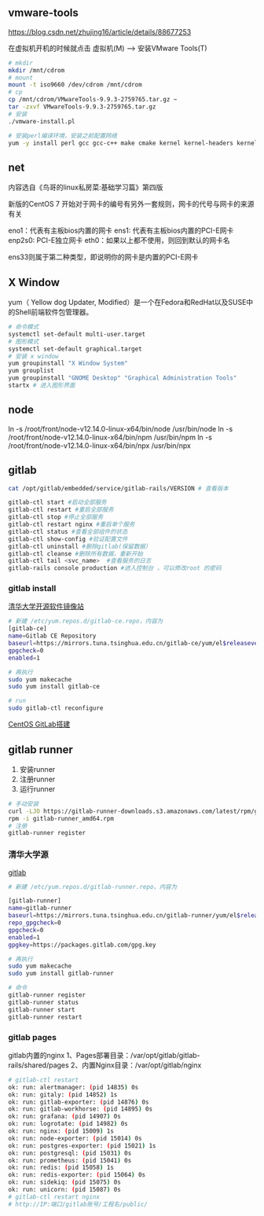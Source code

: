 

## vmware-tools
https://blog.csdn.net/zhujing16/article/details/88677253

在虚拟机开机的时候就点击 虚拟机(M) --> 安装VMware Tools(T)
```sh
# mkdir
mkdir /mnt/cdrom
# mount
mount -t iso9660 /dev/cdrom /mnt/cdrom
# cp
cp /mnt/cdrom/VMwareTools-9.9.3-2759765.tar.gz ~
tar -zxvf VMwareTools-9.9.3-2759765.tar.gz
# 安装
./vmware-install.pl

# 安装perl编译环境，安装之前配置网络
yum -y install perl gcc gcc-c++ make cmake kernel kernel-headers kernel-devel net-tools
```

## net
内容选自《鸟哥的linux私房菜:基础学习篇》第四版

新版的CentOS 7 开始对于网卡的编号有另外一套规则，网卡的代号与网卡的来源有关

eno1：代表有主板bios内置的网卡
ens1: 代表有主板bios内置的PCI-E网卡
enp2s0: PCI-E独立网卡
eth0：如果以上都不使用，则回到默认的网卡名

ens33则属于第二种类型，即说明你的网卡是内置的PCI-E网卡

## X Window 
yum（ Yellow dog Updater, Modified）是一个在Fedora和RedHat以及SUSE中的Shell前端软件包管理器。
```sh
# 命令模式
systemctl set-default multi-user.target
# 图形模式
systemctl set-default graphical.target 
# 安装 x window
yum groupinstall "X Window System"
yum grouplist
yum groupinstall "GNOME Desktop" "Graphical Administration Tools"
startx # 进入图形界面
```

## node
ln -s /root/front/node-v12.14.0-linux-x64/bin/node /usr/bin/node
ln -s /root/front/node-v12.14.0-linux-x64/bin/npm /usr/bin/npm
ln -s /root/front/node-v12.14.0-linux-x64/bin/npx /usr/bin/npx

## gitlab
```sh
cat /opt/gitlab/embedded/service/gitlab-rails/VERSION # 查看版本

gitlab-ctl start #启动全部服务
gitlab-ctl restart #重启全部服务
gitlab-ctl stop #停止全部服务
gitlab-ctl restart nginx #重启单个服务
gitlab-ctl status #查看全部组件的状态
gitlab-ctl show-config #验证配置文件
gitlab-ctl uninstall #删除gitlab(保留数据）
gitlab-ctl cleanse #删除所有数据，重新开始
gitlab-ctl tail <svc_name>  #查看服务的日志
gitlab-rails console production #进入控制台 ，可以修改root 的密码
```
### gitlab install

[清华大学开源软件镜像站](https://mirror.tuna.tsinghua.edu.cn/help/gitlab-ce/)
```sh
# 新建 /etc/yum.repos.d/gitlab-ce.repo，内容为
[gitlab-ce]
name=Gitlab CE Repository
baseurl=https://mirrors.tuna.tsinghua.edu.cn/gitlab-ce/yum/el$releasever/
gpgcheck=0
enabled=1

# 再执行
sudo yum makecache
sudo yum install gitlab-ce

# run
sudo gitlab-ctl reconfigure
```
[CentOS GitLab搭建](https://segmentfault.com/a/1190000021753705)


## gitlab runner
1. 安装runner
2. 注册runner
3. 运行runner

```sh
# 手动安装
curl -LJO https://gitlab-runner-downloads.s3.amazonaws.com/latest/rpm/gitlab-runner_amd64.rpm
rpm -i gitlab-runner_amd64.rpm
# 注册
gitlab-runner register
```

### 清华大学源
[gitlab](https://mirror.tuna.tsinghua.edu.cn/help/gitlab-runner/)
```sh
# 新建 /etc/yum.repos.d/gitlab-runner.repo，内容为

[gitlab-runner]
name=gitlab-runner
baseurl=https://mirrors.tuna.tsinghua.edu.cn/gitlab-runner/yum/el$releasever-$basearch/
repo_gpgcheck=0
gpgcheck=0
enabled=1
gpgkey=https://packages.gitlab.com/gpg.key

# 再执行
sudo yum makecache
sudo yum install gitlab-runner

# 命令
gitlab-runner register
gitlab-runner status
gitlab-runner start
gitlab-runner restart
```


### gitlab pages
gitlab内置的nginx
1、Pages部署目录：/var/opt/gitlab/gitlab-rails/shared/pages
2、内置Nginx目录：/var/opt/gitlab/nginx
```sh
# gitlab-ctl restart
ok: run: alertmanager: (pid 14835) 0s
ok: run: gitaly: (pid 14852) 1s
ok: run: gitlab-exporter: (pid 14876) 0s
ok: run: gitlab-workhorse: (pid 14895) 0s
ok: run: grafana: (pid 14907) 0s
ok: run: logrotate: (pid 14982) 0s
ok: run: nginx: (pid 15009) 1s
ok: run: node-exporter: (pid 15014) 0s
ok: run: postgres-exporter: (pid 15021) 1s
ok: run: postgresql: (pid 15031) 0s
ok: run: prometheus: (pid 15041) 0s
ok: run: redis: (pid 15058) 1s
ok: run: redis-exporter: (pid 15064) 0s
ok: run: sidekiq: (pid 15075) 0s
ok: run: unicorn: (pid 15087) 0s
# gitlab-ctl restart nginx
# http://IP:端口/gitlab账号/工程名/public/
```